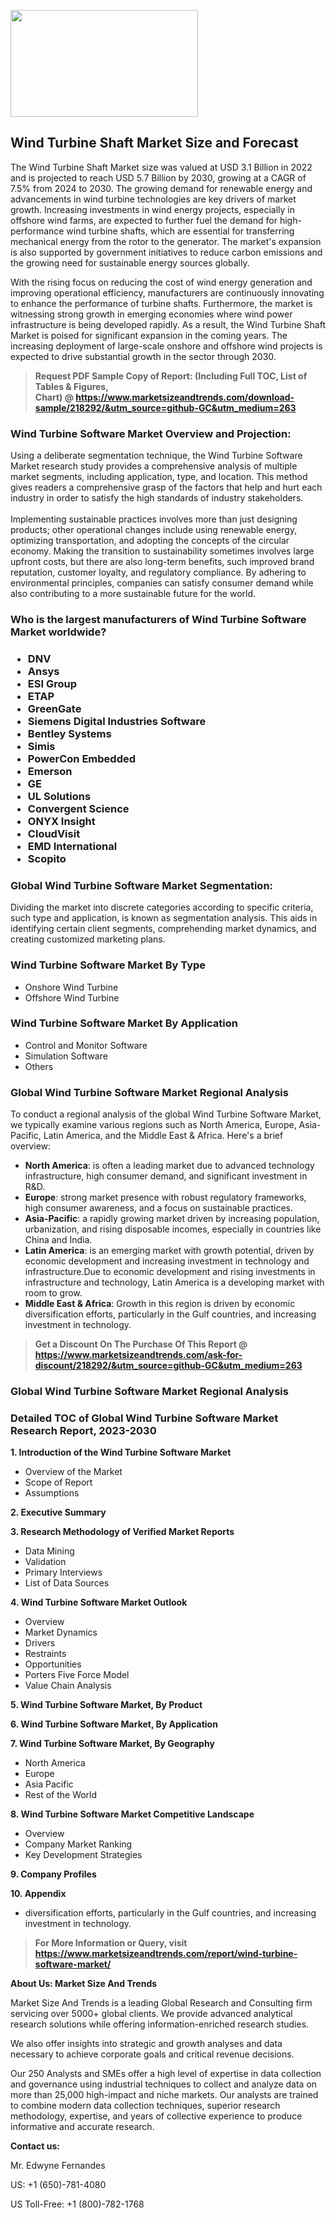<p><img class="alignnone size-medium wp-image-20088" src="https://ffe5etoiles.com/wp-content/uploads/2024/12/MST1-300x171.png" alt="" width="300" height="171" /></p><h2>Wind Turbine Shaft Market Size and Forecast</h2><p>The Wind Turbine Shaft Market size was valued at USD 3.1 Billion in 2022 and is projected to reach USD 5.7 Billion by 2030, growing at a CAGR of 7.5% from 2024 to 2030. The growing demand for renewable energy and advancements in wind turbine technologies are key drivers of market growth. Increasing investments in wind energy projects, especially in offshore wind farms, are expected to further fuel the demand for high-performance wind turbine shafts, which are essential for transferring mechanical energy from the rotor to the generator. The market's expansion is also supported by government initiatives to reduce carbon emissions and the growing need for sustainable energy sources globally.</p><p>With the rising focus on reducing the cost of wind energy generation and improving operational efficiency, manufacturers are continuously innovating to enhance the performance of turbine shafts. Furthermore, the market is witnessing strong growth in emerging economies where wind power infrastructure is being developed rapidly. As a result, the Wind Turbine Shaft Market is poised for significant expansion in the coming years. The increasing deployment of large-scale onshore and offshore wind projects is expected to drive substantial growth in the sector through 2030.</p></p><blockquote id="" class=""><strong>Request PDF Sample Copy of Report: (Including Full TOC, List of Tables &amp; Figures, Chart)&nbsp;@&nbsp;<strong><a href="https://www.marketsizeandtrends.com/download-sample/218292/&utm_source=github-GC&utm_medium=263" target="_blank">https://www.marketsizeandtrends.com/download-sample/218292/&utm_source=github-GC&utm_medium=263</a></strong></strong></blockquote><h3 id="" class="">Wind Turbine Software Market&nbsp;Overview and Projection:</h3><p id="" class="">Using a deliberate segmentation technique, the Wind Turbine Software Market research study provides a comprehensive analysis of multiple market segments, including application, type, and location. This method gives readers a comprehensive grasp of the factors that help and hurt each industry in order to satisfy the high standards of industry stakeholders. <br /> <br />Implementing sustainable practices involves more than just designing products; other operational changes include using renewable energy, optimizing transportation, and adopting the concepts of the circular economy. Making the transition to sustainability sometimes involves large upfront costs, but there are also long-term benefits, such improved brand reputation, customer loyalty, and regulatory compliance. By adhering to environmental principles, companies can satisfy consumer demand while also contributing to a more sustainable future for the world.</p><h3 id="" class="">Who is the largest manufacturers of&nbsp;Wind Turbine Software Market worldwide?</h3><h3 class=""><p><ul><li>DNV </li><li> Ansys </li><li> ESI Group </li><li> ETAP </li><li> GreenGate </li><li> Siemens Digital Industries Software </li><li> Bentley Systems </li><li> Simis </li><li> PowerCon Embedded </li><li> Emerson </li><li> GE </li><li> UL Solutions </li><li> Convergent Science </li><li> ONYX Insight </li><li> CloudVisit </li><li> EMD International </li><li> Scopito</li></ul></p></h3><h3 id="" class="">Global&nbsp;Wind Turbine Software Market Segmentation:</h3><p id="" class="">Dividing the market into discrete categories according to specific criteria, such type and application, is known as segmentation analysis. This aids in identifying certain client segments, comprehending market dynamics, and creating customized marketing plans.</p><h3 id="" class="">Wind Turbine Software Market&nbsp;By Type</h3><p><p><ul><li>Onshore Wind Turbine</li><li> Offshore Wind Turbine</p></li></ul></p></p><h3 id="" class="">Wind Turbine Software Market&nbsp;By Application</h3><p class=""><p><ul><li>Control and Monitor Software</li><li> Simulation Software</li><li> Others</li></ul></p></p><h3 id="" class="">Global Wind Turbine Software Market Regional Analysis</h3><p id="" class="">To conduct a regional analysis of the global Wind Turbine Software Market, we typically examine various regions such as North America, Europe, Asia-Pacific, Latin America, and the Middle East &amp; Africa. Here's a brief overview:</p><ul><li><strong>North America</strong>: is often a leading market due to advanced technology infrastructure, high consumer demand, and significant investment in R&amp;D.</li><li><strong>Europe</strong>: strong market presence with robust regulatory frameworks, high consumer awareness, and a focus on sustainable practices.</li><li><strong>Asia-Pacific</strong>: a rapidly growing market driven by increasing population, urbanization, and rising disposable incomes, especially in countries like China and India.</li><li><strong>Latin America</strong>: is an emerging market with growth potential, driven by economic development and increasing investment in technology and infrastructure.Due to economic development and rising investments in infrastructure and technology, Latin America is a developing market with room to grow.</li><li><strong>Middle East &amp; Africa</strong>: Growth in this region is driven by economic diversification efforts, particularly in the Gulf countries, and increasing investment in technology.</li></ul><blockquote id="" class=""><strong>Get a Discount On The Purchase Of This Report @ <strong><a href="https://www.marketsizeandtrends.com/ask-for-discount/218292/&utm_source=github-GC&utm_medium=263" target="_blank">https://www.marketsizeandtrends.com/ask-for-discount/218292/&utm_source=github-GC&utm_medium=263</a></strong></strong></blockquote><h3 id="" class="">Global Wind Turbine Software Market Regional Analysis</h3><h3 id="" class="">Detailed TOC of Global Wind Turbine Software Market Research Report, 2023-2030</h3><p id="" class=""><strong>1. Introduction of the Wind Turbine Software Market</strong></p><ul><li>Overview of the Market</li><li>Scope of Report</li><li>Assumptions</li></ul><p id="" class=""><strong>2. Executive Summary</strong></p><p id="" class=""><strong>3. Research Methodology of Verified Market Reports</strong></p><ul><li>Data Mining</li><li>Validation</li><li>Primary Interviews</li><li>List of Data Sources</li></ul><p id="" class=""><strong>4. Wind Turbine Software Market Outlook</strong></p><ul><li>Overview</li><li>Market Dynamics</li><li>Drivers</li><li>Restraints</li><li>Opportunities</li><li>Porters Five Force Model</li><li>Value Chain Analysis</li></ul><p id="" class=""><strong>5. Wind Turbine Software Market, By Product</strong></p><p id="" class=""><strong>6. Wind Turbine Software Market, By Application</strong></p><p id="" class=""><strong>7. Wind Turbine Software Market, By Geography</strong></p><ul><li>North America</li><li>Europe</li><li>Asia Pacific</li><li>Rest of the World</li></ul><p id="" class=""><strong>8. Wind Turbine Software Market Competitive Landscape</strong></p><ul><li>Overview</li><li>Company Market Ranking</li><li>Key Development Strategies</li></ul><p id="" class=""><strong>9. Company Profiles</strong></p><p id="" class=""><strong>10. Appendix</strong></p><ul><li>diversification efforts, particularly in the Gulf countries, and increasing investment in technology.</li></ul><blockquote id="" class=""><strong>For More Information or Query, visit <strong><strong><a href="https://www.marketsizeandtrends.com/report/wind-turbine-software-market/" target="_blank">https://www.marketsizeandtrends.com/report/wind-turbine-software-market/</a></strong></strong></strong></blockquote><p id="" class=""><strong>About Us: Market Size And Trends</strong></p><p id="" class="">Market Size And Trends is a leading Global Research and Consulting firm servicing over 5000+ global clients. We provide advanced analytical research solutions while offering information-enriched research studies.</p><p id="" class="">We also offer insights into strategic and growth analyses and data necessary to achieve corporate goals and critical revenue decisions.</p><p id="" class="">Our 250 Analysts and SMEs offer a high level of expertise in data collection and governance using industrial techniques to collect and analyze data on more than 25,000 high-impact and niche markets. Our analysts are trained to combine modern data collection techniques, superior research methodology, expertise, and years of collective experience to produce informative and accurate research.</p><p id="" class=""><strong>Contact us:</strong></p><p id="" class="">Mr. Edwyne Fernandes</p><p id="" class="">US: +1 (650)-781-4080</p><p id="" class="">US Toll-Free: +1 (800)-782-1768</p>
